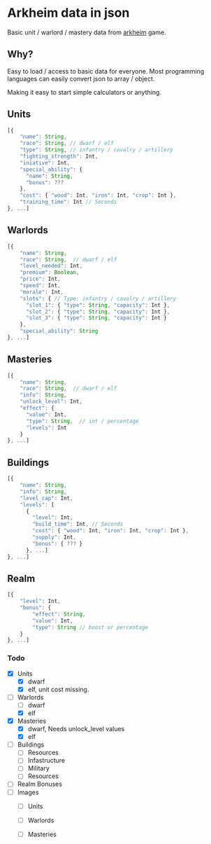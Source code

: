 # Arkheim data in json

Basic unit / warlord / mastery data from [arkheim](https://arkheim.com/) game. 

## Why?

Easy to load / access to basic data for everyone.
Most programming languages can easily convert json to array / object.

Making it easy to start simple calculators or anything.

## Units
```js
[{
    "name": String,
    "race": String, // dwarf / elf
    "type": String, // infantry / cavalry / artillery
    "fighting_strength": Int,
    "iniative": Int,
    "special_ability": {
      "name": String,
      "bonus": ???
    },
    "cost": { "wood": Int, "iron": Int, "crop": Int },
    "training_time": Int // Seconds
}, ...] 
```

## Warlords
```js
[{
    "name": String,
    "race": String,  // dwarf / elf
    "level_needed": Int,
    "premium": Boolean,
    "price": Int,
    "speed": Int,
    "morale": Int,
    "slots": { // Type: infantry / cavalry / artillery
      "slot_1": { "type": String, "capacity": Int },
      "slot_2": { "type": String, "capacity": Int },
      "slot_3": { "type": String, "capacity": Int }
    },
    "special_ability": String
}, ...]
```

## Masteries
```js
[{
    "name": String,
    "race": String,  // dwarf / elf
    "info": String,
    "unlock_level": Int,
    "effect": {
      "value": Int,
      "type": String,  // int / percentage
      "levels": Int
    }
}, ...]
```

## Buildings
```js
[{
    "name": String,
    "info": String,
    "level_cap": Int,
    "levels": [
      {
        "level": Int,
        "build_time": Int, // Seconds
        "cost": { "wood": Int, "iron": Int, "crop": Int },
        "supply": Int,
        "bonus": { ??? }
      }, ...]      
}, ...]
```

## Realm
```js
[{ 
    "level": Int, 
    "bonus": { 
        "effect": String, 
        "value": Int, 
        "type": String // boost or percentage
    }    
}, ...]
```




### Todo

- [x] Units
    - [x] dwarf
    - [x] elf, unit cost missing.
- [ ] Warlords
    - [ ] dwarf
    - [x] elf
- [x] Masteries
    - [x] dwarf, Needs unlock_level values
    - [x] elf
- [ ] Buildings
    - [ ] Resources
    - [ ] Infastructure
    - [ ] Military
    - [ ] Resources

- [ ] Realm Bonuses
- [ ] Images
    - [ ] Units
    - [ ] Warlords
    - [ ] Masteries


